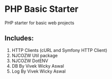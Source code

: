 # PHP Basic Starter

PHP starter for basic web projects

## Includes:

1. HTTP Clients (cURL and Symfony HTTP Client)
2. NJCOZW Util package
3. NJCOZW DotENV
4. DB By Vivek Wicky Aswal
5. Log By Vivek Wicky Aswal
